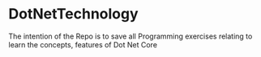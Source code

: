 # DotNetTechnology
The intention of the Repo is to save all Programming exercises relating to learn the concepts, features of Dot Net Core 

